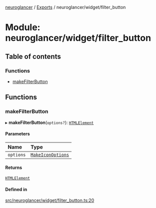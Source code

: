 [neuroglancer](../README.md) / [Exports](../modules.md) / neuroglancer/widget/filter\_button

# Module: neuroglancer/widget/filter\_button

## Table of contents

### Functions

- [makeFilterButton](neuroglancer_widget_filter_button.md#makefilterbutton)

## Functions

### makeFilterButton

▸ **makeFilterButton**(`options?`): [`HTMLElement`](main_module._internal_.md#htmlelement)

#### Parameters

| Name | Type |
| :------ | :------ |
| `options` | [`MakeIconOptions`](../interfaces/neuroglancer_widget_icon.MakeIconOptions.md) |

#### Returns

[`HTMLElement`](main_module._internal_.md#htmlelement)

#### Defined in

[src/neuroglancer/widget/filter_button.ts:20](https://github.com/ActiveBrainAtlas2/neuroglancer/blob/91617476/src/neuroglancer/widget/filter_button.ts#L20)
